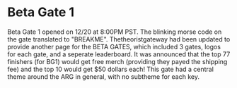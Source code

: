 # Beta Gate 1

Beta Gate 1 opened on 12/20 at 8:00PM PST. The blinking morse code on the gate translated to "BREAKME". Thetheoristgateway had been updated to provide another page for the BETA GATES, which included 3 gates, logos for each gate, and a seperate leaderboard. It was announced that the top 77 finishers (for BG1) would get free merch (providing they payed the shipping fee) and the top 10 would get $50 dollars each! This gate had a central theme around the ARG in general, with no subtheme for each key.

